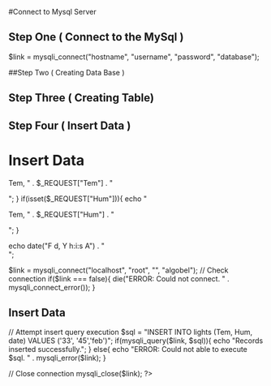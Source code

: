 #Connect to Mysql Server 

## Step One ( Connect to the MySql )
$link = mysqli_connect("hostname", "username", "password", "database");

<?php
/* Attempt MySQL server connection. Assuming you are running MySQL
server with default setting (user 'root' with no password) */
$link = mysqli_connect("algobel", "root", ""); 
// Check connection
if($link === false){
    die("ERROR: Could not connect. " . mysqli_connect_error());
} 
// Print host information
echo "Connect Successfully. Host info: " . mysqli_get_host_info($link);
mysqli_close($link);
?>

##Step Two ( Creating Data Base )

<?php
/* Attempt MySQL server connection. Assuming you are running MySQL
server with default setting (user 'root' with no password) */
$link = mysqli_connect("localhost", "root", "");
 
// Check connection
if($link === false){
    die("ERROR: Could not connect. " . mysqli_connect_error());
}
 
// Attempt create database query execution
$sql = "CREATE DATABASE algobel";
if(mysqli_query($link, $sql)){
    echo "Database created successfully";
} else{
    echo "ERROR: Could not able to execute $sql. " . mysqli_error($link);
}
 
// Close connection
mysqli_close($link);
?>
## Step Three ( Creating Table)
<?php
/* Attempt MySQL server connection. Assuming you are running MySQL
server with default setting (user 'root' with no password) */
$link = mysqli_connect("localhost", "root", "", "algobel");
 
// Check connectionif($link === false){
    die("ERROR: Could not connect. " . mysqli_connect_error());
}
 
// Attempt create table query execution
$sql = "CREATE TABLE lights(
    id INT NOT NULL PRIMARY KEY AUTO_INCREMENT,
    Tem VARCHAR(30) NOT NULL,
    Hum VARCHAR(30) NOT NULL,
    light_a VARCHAR(30) NOT NULL,
    light_b VARCHAR(30) NOT NULL,
    reg_date TIMESTAMP NOT NULL
)";

if(mysqli_query($link, $sql)){
    echo "Table created successfully.";
} else{
    echo "ERROR: Could not able to execute $sql. " . mysqli_error($link);
} 
// Close connection
mysqli_close($link);
?>
## Step Four ( Insert Data ) 
<?php
/* Attempt MySQL server connection. Assuming you are running MySQL
server with default setting (user 'root' with no password) */
$link = mysqli_connect("localhost", "root", "", "algobel");
 
// Check connection
if($link === false){
    die("ERROR: Could not connect. " . mysqli_connect_error());
}
 
// Attempt insert query execution
$sql = "INSERT INTO lights (Tem, Hum, light_a,light_b) VALUES ('33.3', '56', '1','0')";
if(mysqli_query($link, $sql)){
    echo "Records inserted successfully.";
} else{
    echo "ERROR: Could not able to execute $sql. " . mysqli_error($link);
}
 
// Close connection
mysqli_close($link);
?>
# Insert Data 
<!DOCTYPE html>
<html lang="en">
<head>
    <title>Example for $_REQUEST variable</title>
</head>
<body>
<?php
if(isset($_REQUEST["Tem"])){
    echo "<p>Tem, " . $_REQUEST["Tem"] . "</p>";
}
if(isset($_REQUEST["Hum"])){
    echo "<p>Tem, " . $_REQUEST["Hum"] . "</p>";
}

echo date("F d, Y h:i:s A") . "<br>";

$link = mysqli_connect("localhost", "root", "", "algobel"); 
// Check connection
if($link === false){
    die("ERROR: Could not connect. " . mysqli_connect_error());
}
## Insert Data  
 
 
// Attempt insert query execution
$sql = "INSERT INTO lights (Tem, Hum, date) VALUES ('33', '45','feb')";
if(mysqli_query($link, $sql)){
    echo "Records inserted successfully.";
} else{
    echo "ERROR: Could not able to execute $sql. " . mysqli_error($link);
}
 
// Close connection
mysqli_close($link);
?>
</body>
